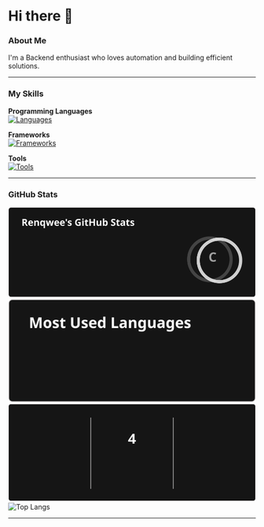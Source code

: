 # Hi there 👋

### About Me
I'm a Backend enthusiast who loves automation and building efficient solutions.  

---

### My Skills

**Programming Languages**  
[![Languages](https://skillicons.dev/icons?i=python,cpp,javascript,mysql&perline=4)](https://skillicons.dev)

**Frameworks**  
[![Frameworks](https://skillicons.dev/icons?i=react,flutter&perline=2)](https://skillicons.dev)

**Tools**  
[![Tools](https://skillicons.dev/icons?i=vscode,postgresql,github,aws,notion,gcp&perline=3)](https://skillicons.dev)

---

### GitHub Stats
![GitHub Stats](assets/github-stats.svg)
![Top Languages](assets/top-langs.svg)
![GitHub Streak](assets/streak.svg)
![Top Langs](https://github-readme-stats.vercel.app/api/top-langs/?username=anuraghazra&stats_format=bytes)

---



